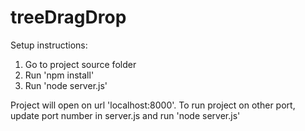 # treeDragDrop

Setup instructions:

1. Go to project source folder
2. Run 'npm install'
3. Run 'node server.js'

Project will open on url 'localhost:8000'. 
To run project on other port, update port number in server.js and run 'node server.js'
